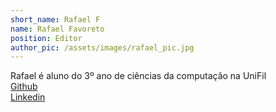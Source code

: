 ```yaml
---
short_name: Rafael F
name: Rafael Favoreto 
position: Editor
author_pic: /assets/images/rafael_pic.jpg 
---
```

Rafael é aluno do 3⁠º ano de ciências da computação na UniFil
<br>
<a href=""><i class="bi bi-github"> </i> Github</a>
<br>
<a href="https://www.linkedin.com/in/rafael-favoreto-b5205724a/"><i class="bi bi-linkedin"></i> Linkedin</a>
